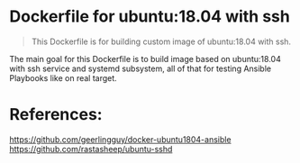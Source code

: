 # Dockerfile for ubuntu:18.04 with ssh

> This Dockerfile is for building custom image of ubuntu:18.04 with ssh.

The main goal for this Dockerfile is to build image based on ubuntu:18.04 with ssh service and systemd subsystem, all of that for testing Ansible Playbooks like on real target.

# References:
https://github.com/geerlingguy/docker-ubuntu1804-ansible
https://github.com/rastasheep/ubuntu-sshd
